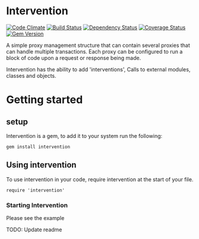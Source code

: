 Intervention
============
[![Code Climate](https://codeclimate.com/github/benSlaughter/intervention.png)](https://codeclimate.com/github/benSlaughter/intervention)
[![Build Status](https://travis-ci.org/benSlaughter/intervention.png?branch=master)](https://travis-ci.org/benSlaughter/intervention)
[![Dependency Status](https://gemnasium.com/benSlaughter/intervention.png)](https://gemnasium.com/benSlaughter/intervention)
[![Coverage Status](https://coveralls.io/repos/benSlaughter/intervention/badge.png)](https://coveralls.io/r/benSlaughter/intervention)
[![Gem Version](https://badge.fury.io/rb/intervention.png)](http://badge.fury.io/rb/intervention)

A simple proxy management structure that can contain several proxies that can handle multiple transactions.
Each proxy can be configured to run a block of code upon a request or response being made.

Intervention has the ability to add 'interventions', Calls to external modules, classes and objects.

# Getting started

## setup
Intervention is a gem, to add it to your system run the following:
```
gem install intervention
```
## Using intervention

To use intervention in your code, require intervention at the start of your file.
```
require 'intervention'
```

### Starting Intervention

Please see the example

TODO: Update readme
